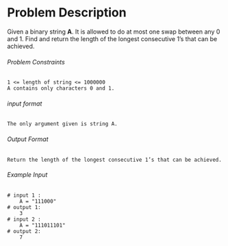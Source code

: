 # Problem Description

Given a binary string **A**. It is allowed to do at most one swap between any 0 and 1. Find and return the length of the longest consecutive 1’s that can be achieved.

###### Problem Constraints

```
1 <= length of string <= 1000000
A contains only characters 0 and 1.
```

###### input format

``` 
The only argument given is string A.
```

###### Output Format

```
Return the length of the longest consecutive 1’s that can be achieved.
```

###### Example Input

```
# input 1 : 
    A = "111000"
# output 1: 
    3
# input 2 : 
    A = "111011101"
# output 2: 
    7
```
